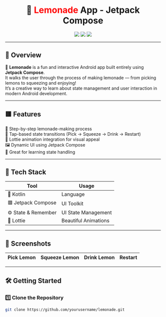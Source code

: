 <h1 align="center">🍋 <span style="color:red;">Lemonade</span> App - Jetpack Compose</h1>

<p align="center">
  <img src="https://img.shields.io/badge/Made_with-Jetpack_Compose-red?style=for-the-badge&logo=android&logoColor=white"/>
  <img src="https://img.shields.io/github/languages/top/yourusername/lemonade?style=for-the-badge&color=black"/>
  <img src="https://img.shields.io/github/license/yourusername/lemonade?style=for-the-badge&color=red"/>
</p>

---

## 🖤 Overview

🍹 **Lemonade** is a fun and interactive Android app built entirely using **Jetpack Compose**.  
It walks the user through the process of making lemonade — from picking lemons to squeezing and enjoying!  
It’s a creative way to learn about state management and user interaction in modern Android development.  

---

## 🟥 Features

🔁 Step-by-step lemonade-making process  
🍋 Tap-based state transitions (Pick → Squeeze → Drink → Restart)  
🎨 Lottie animation integration for visual appeal  
🖼️ Dynamic UI using Jetpack Compose  
🧪 Great for learning state handling

---

## 🔧 Tech Stack

| Tool | Usage |
|------|--------|
| 🖤 Kotlin | Language |
| 🟥 Jetpack Compose | UI Toolkit |
| ⚙️ State & Remember | UI State Management |
| 💫 Lottie | Beautiful Animations |

---

## 📱 Screenshots

| Pick Lemon | Squeeze Lemon | Drink Lemon | Restart |
|------------|----------------|-------------|---------|


---

## 🛠️ Getting Started

### 1️⃣ Clone the Repository

```bash
git clone https://github.com/yourusername/lemonade.git
